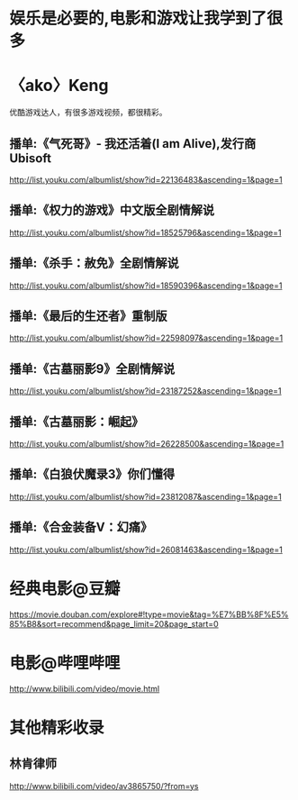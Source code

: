 ﻿
娱乐是必要的,电影和游戏让我学到了很多
=====================================

〈ako〉Keng
===========
优酷游戏达人，有很多游戏视频，都很精彩。

播单:《气死哥》- 我还活着(I am Alive),发行商 Ubisoft
----------------------------------------------------
http://list.youku.com/albumlist/show?id=22136483&ascending=1&page=1

播单:《权力的游戏》中文版全剧情解说
-----------------------------------
http://list.youku.com/albumlist/show?id=18525796&ascending=1&page=1

播单:《杀手：赦免》全剧情解说
-----------------------------
http://list.youku.com/albumlist/show?id=18590396&ascending=1&page=1

播单:《最后的生还者》重制版
---------------------------
http://list.youku.com/albumlist/show?id=22598097&ascending=1&page=1

播单:《古墓丽影9》全剧情解说
----------------------------
http://list.youku.com/albumlist/show?id=23187252&ascending=1&page=1

播单:《古墓丽影：崛起》
----------------------
http://list.youku.com/albumlist/show?id=26228500&ascending=1&page=1

播单:《白狼伏魔录3》你们懂得
----------------------------
http://list.youku.com/albumlist/show?id=23812087&ascending=1&page=1

播单:《合金装备V：幻痛》
-----------------------
http://list.youku.com/albumlist/show?id=26081463&ascending=1&page=1

经典电影@豆瓣
=============
https://movie.douban.com/explore#!type=movie&tag=%E7%BB%8F%E5%85%B8&sort=recommend&page_limit=20&page_start=0

电影@哔哩哔哩
=============
http://www.bilibili.com/video/movie.html

其他精彩收录
============
林肯律师
--------
http://www.bilibili.com/video/av3865750/?from=ys

